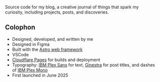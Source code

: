 Source code for my blog, a creative journal of things that spark my curiosity, including projects, posts, and discoveries.

## Colophon
- Designed, developed, and written by me
- Designed in Figma
- Built with the [Astro web framework](https://astro.build/)
- VSCode
- [Cloudflare Pages](https://pages.cloudflare.com/) for builds and deployment
- Typography: [IBM Plex Sans](https://fonts.google.com/specimen/IBM+Plex+Sans) for text, [Ginestra](https://tipografiaginestra.com/) for post titles, and dashes of [IBM Plex Mono](https://fonts.google.com/specimen/IBM+Plex+Mono)
- First launched in June 2025


